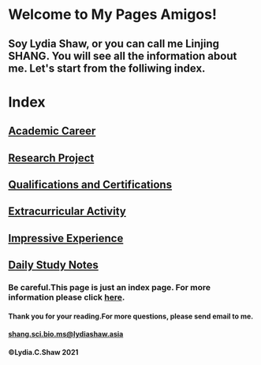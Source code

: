 # Welcome to My Pages Amigos!
## Soy Lydia Shaw, or you can call me Linjing SHANG. You will see all the information about me. Let's start from the folliwing index.

# Index
## [Academic Career](http://lydiashow.asia/academic_career)
## [Research Project](http://lydiashow.asia/research_project)
## [Qualifications and Certifications](http://lydiashow.asia/qualifications_certifications)
## [Extracurricular Activity](http://lydiashow.asia/extracurricular_activity)
## [Impressive Experience](http://lydiashow.asia/impressive_experience)
## [Daily Study Notes](http://lydiashow.asia/daily_notes)
### Be careful.This page is just an index page. For more information please click [here](http://lydiashow.asia/main_page).
#### Thank you for your reading.For more questions, please send email to me.
####                    shang.sci.bio.ms@lydiashaw.asia


####                           ©Lydia.C.Shaw 2021
                    	
